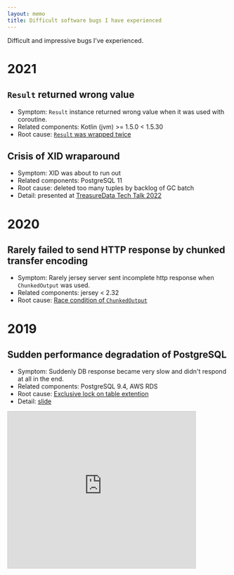 ```yaml
---
layout: memo
title: Difficult software bugs I have experienced
---
```


Difficult and impressive bugs I've experienced.

# 2021
## `Result` returned wrong value
- Symptom: `Result` instance returned wrong value when it was used with coroutine.
- Related components: Kotlin (jvm) >= 1.5.0 < 1.5.30
- Root cause: [`Result` was wrapped twice](https://youtrack.jetbrains.com/issue/KT-46924)

## Crisis of XID wraparound
- Symptom: XID was about to run out
- Related components: PostgreSQL 11
- Root cause: deleted too many tuples by backlog of GC batch
- Detail: presented at [TreasureData Tech Talk 2022](https://techplay.jp/event/879660)

# 2020
## Rarely failed to send HTTP response by chunked transfer encoding
- Symptom: Rarely jersey server sent incomplete http response when `ChunkedOutput` was used.
- Related components: jersey < 2.32
- Root cause: [Race condition of `ChunkedOutput`](https://github.com/eclipse-ee4j/jersey/issues/4493)

# 2019
## Sudden performance degradation of PostgreSQL
- Symptom: Suddenly DB response became very slow and didn't respond at all in the end.
- Related components: PostgreSQL 9.4, AWS RDS
- Root cause: [Exclusive lock on table extention](https://www.postgresql.org/message-id/20150329185619.GA29062@alap3.anarazel.de)
- Detail: [slide](https://www.slideshare.net/secret/IDrdvr67oKY7Qp)
<iframe src="https://www.slideshare.net/slideshow/embed_code/key/IDrdvr67oKY7Qp" 
 width="427" height="356" frameborder="0" marginwidth="0" marginheight="0" 
 scrolling="no" style="border:1px solid #CCC; border-width:1px; margin-bottom:5px; max-width: 100%;" allowfullscreen
> </iframe> 
